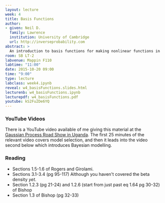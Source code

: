 ```yaml
---
layout: lecture
week: 4
title: Basis Functions
author:
- given: Neil D.
  family: Lawrence
  institution: University of Cambridge
  url: http://inverseprobability.com
abstract: >
  An introduction to basis functions for making nonlinear functions in linear models.
room: SB LT-2
labvenue: Mappin F110
labtime: "11:00"
date: 2015-10-20 09:00
time: "9:00"
type: lecture
labclass: week4.ipynb
reveal: w4_basisFunctions.slides.html
lecturenb: w4_basisFunctions.ipynb
lecturepdf: w4_basisFunctions.pdf
youtube: kS2Fu2De6YQ
---
```



### YouTube Videos

There is a YouTube video available of me giving this material at the
[Gaussian Process Road Show in Uganda](http://gpss.cc/gprs13/). The first 25 minutes of the relevant video covers model selection, and then it leads into the video second below which
introduces Bayesian modelling.

### Reading

-   Sections 1.5-1.6 of Rogers and Girolami.
-   Sections 3.1-3.4 (pg 95-117) Although you haven't covered the beta
    density *yet*.
-   Section 1.2.3 (pg 21-24) and 1.2.6 (start from just past eq 1.64 pg
    30-32) of Bishop
-   Section 1.3 of Bishop (pg 32-33)


